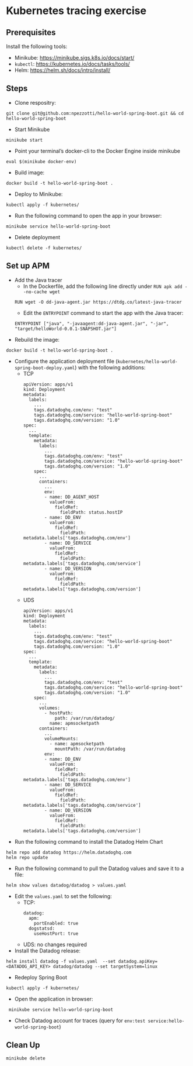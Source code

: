 # Kubernetes tracing exercise

## Prerequisites
Install the following tools:
* Minikube: https://minikube.sigs.k8s.io/docs/start/
* `kubectl`: https://kubernetes.io/docs/tasks/tools/
* Helm: https://helm.sh/docs/intro/install/ 

## Steps
* Clone respositry:
```
git clone git@github.com:npezzotti/hello-world-spring-boot.git && cd hello-world-spring-boot
```
* Start Minikube
```
minikube start
```
* Point your terminal’s docker-cli to the Docker Engine inside minikube
```
eval $(minikube docker-env)
```
* Build image:
```
docker build -t hello-world-spring-boot .
```
* Deploy to Minikube:
```
kubectl apply -f kubernetes/
```
* Run the following command to open the app in your browser:
```
minikube service hello-world-spring-boot
```
* Delete deployment
```
kubectl delete -f kubernetes/
```

## Set up APM
* Add the Java tracer
  * In the Dockerfile, add the following line directly under `RUN apk add --no-cache wget`
  ```
  RUN wget -O dd-java-agent.jar https://dtdg.co/latest-java-tracer
  ```
  * Edit the `ENTRYPOINT` command to start the app with the Java tracer:
  ```
  ENTRYPOINT ["java", "-javaagent:dd-java-agent.jar", "-jar", "target/helloWorld-0.0.1-SNAPSHOT.jar"]
  ```
* Rebuild the image:
```
docker build -t hello-world-spring-boot .
```
* Configure the application deployment file (`kubernetes/hello-world-spring-boot-deploy.yaml`) with the following additions:
  * TCP
    ```
    apiVersion: apps/v1
    kind: Deployment
    metadata:
      labels:
        ...
        tags.datadoghq.com/env: "test"
        tags.datadoghq.com/service: "hello-world-spring-boot"
        tags.datadoghq.com/version: "1.0"
    spec:
      ...
      template:
        metadata:
          labels:
            ...
            tags.datadoghq.com/env: "test"
            tags.datadoghq.com/service: "hello-world-spring-boot"
            tags.datadoghq.com/version: "1.0"
        spec:
          ...
          containers:
            ...
            env:
            - name: DD_AGENT_HOST
              valueFrom:
                fieldRef:
                  fieldPath: status.hostIP
            - name: DD_ENV
              valueFrom:
                fieldRef:
                  fieldPath: metadata.labels['tags.datadoghq.com/env']
            - name: DD_SERVICE
              valueFrom:
                fieldRef:
                  fieldPath: metadata.labels['tags.datadoghq.com/service']
            - name: DD_VERSION
              valueFrom:
                fieldRef:
                  fieldPath: metadata.labels['tags.datadoghq.com/version']
    ```
  * UDS
    ```
    apiVersion: apps/v1
    kind: Deployment
    metadata:
      labels:
        ...
        tags.datadoghq.com/env: "test"
        tags.datadoghq.com/service: "hello-world-spring-boot"
        tags.datadoghq.com/version: "1.0"
    spec:
      ...
      template:
        metadata:
          labels:
            ...
            tags.datadoghq.com/env: "test"
            tags.datadoghq.com/service: "hello-world-spring-boot"
            tags.datadoghq.com/version: "1.0"
        spec:
          ...
          volumes:
            - hostPath:
                path: /var/run/datadog/
              name: apmsocketpath
          containers:
            ...
            volumeMounts:
              - name: apmsocketpath
                mountPath: /var/run/datadog
            env:
            - name: DD_ENV
              valueFrom:
                fieldRef:
                  fieldPath: metadata.labels['tags.datadoghq.com/env']
            - name: DD_SERVICE
              valueFrom:
                fieldRef:
                  fieldPath: metadata.labels['tags.datadoghq.com/service']
            - name: DD_VERSION
              valueFrom:
                fieldRef:
                  fieldPath: metadata.labels['tags.datadoghq.com/version']
    ```
* Run the following command to install the Datadog Helm Chart
```
helm repo add datadog https://helm.datadoghq.com
helm repo update
```
* Run the following command to pull the Datadog values and save it to a file:
```
helm show values datadog/datadog > values.yaml
```
* Edit the `values.yaml` to set the following:
  * TCP:
    ```
    datadog:
      apm:
        portEnabled: true
      dogstatsd:
        useHostPort: true
    ```
  * UDS: no changes required
* Install the Datadog release:
```
helm install datadog -f values.yaml  --set datadog.apiKey=<DATADOG_API_KEY> datadog/datadog --set targetSystem=linux
```
* Redeploy Spring Boot
```
kubectl apply -f kubernetes/
```
* Open the application in browser:
```
 minikube service hello-world-spring-boot 
 ```
* Check Datadog account for traces (query for `env:test service:hello-world-spring-boot`)
## Clean Up
```
minikube delete
```